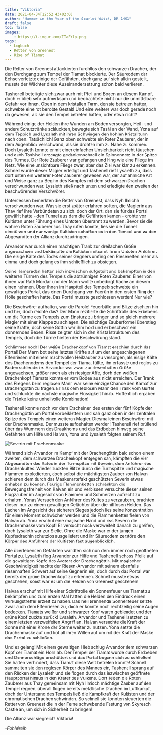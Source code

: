 ```yaml
---
title: "Viktoria"
date: 2021-04-04T12:52:43+02:00
author: "Hammer in the Year of the Scarlet Witch, DR 1491"
draft: false
toc: false
images:
    - https://i.imgur.com/ITaFYlp.png
tags: 
  - Logbuch
  - Retter von Greenest
  - Rise of Tiamat
---
```


Die Retter von Greenest attackierten furchtlos den schwarzen Drachen, der den Durchgang zum Tempel der Tiamat blockierte. Der Säureodem der Echse verletzte einige der Gefährten, doch ganz auf sich allein gestellt, musste der Wächter diese Auseinandersetzung schon bald verlieren.

Tashenell beteiligte sich zwar auch mit Pfeil und Bogen an diesem Kampf, doch er blieb sehr aufmerksam und beobachtete nicht nur die unmittelbare Gefahr vor ihnen. Oben in dem kristallen Turm, den sie betreten hatten, schwebte eine rot berobte Gestalt! Und eine weitere war doch gerade noch da gewesen, als sie den Tempel betreten hatten, oder etwa nicht?

Während einige der Helden ihre Wunden am Boden versorgten, Heil- und andere Schutztränke schluckten, bewegte sich Tashi an der Wand, Yona auf dem Teppich und Lysaleth mit ihren Schwingen den hohlen Kristallturm nach oben. Tatsächlich! Ganz oben schwebte ein Roter Zauberer, der in dem Augenblick verschwand, als sie drohten ihm zu Nahe zu kommen. Doch Lysaleth konnte er mit einer einfachen Unsichtbarkeit nicht täuschen und auch Tashinell erzeugte gedankenschnell ein Spinnennetz in der Spitze des Turmes. Der Rote Zauberer war gefangen und hing wie eine Fliege im Netz. Wie eine unsichtbare Fliege zwar, aber das Ziel war klar zu erkennen. Schnell wurde dieser Magier erledigt und Tashenell rief Lysaleth zu, dass dort unten ein weiterer Roter Zauberer gewesen war, der auf ähnliche Art und Weise ganz zu Beginn des Kampfes mit dem schwarzen Drachen verschwunden war. Lysaleth stieß nach unten und erledigte den zweiten der beschwörenden Verschwörer.

Unterdessen bemerkten die Retter von Greenest, dass Nyh Ilmichh verschwunden war. Was sie erst später erfahren sollten, die Magierin aus Thay rief ihre Verbündeten zu sich, doch der Ort, den sie für das Portal gewählt hatte - den Tunnel aus dem die Gefährten kamen - drohte von Kultisten unter Führung eines Untoten überrannt zu werden. Bevor sie die wahren Roten Zauberer aus Thay rufen konnte, lies sie die Tunnel einstürzen und nur wenige Kultisten schafften es in den Tempel und zu den Abgesandten der Allianz durchzudringen.

Arvandor war durch einen mächtigen Trank zur dreifachen Größe angewachsen und bekämpfte die Kultisten mitsamt ihrem Untoten Anführer. Die eisige Kälte des Todes seines Gegners umfing den Riesenelfen mehr als einmal und doch gelang es ihm schließlich zu obsiegen.

Seine Kameraden hatten sich inzwischen aufgeteilt und bekämpften in den weiteren Türmen des Tempels die abtrünnigen Roten Zauberer. Einer von ihnen war Rath Mordar und der Mann wollte unbedingt Rache an diesem einen nehmen. Über ihnen im Hauptteil des Tempels schwebte ein gewaltiges Portal, das einen Durchgang von Faerûn in den ersten Ring der Hölle geschaffen hatte. Das Portal musste geschlossen werden! Nur wie?

Die Beschwörer aufhalten, war die Parole! Feuerbälle und Blitze zischten hin und her, doch reichte das? Der Mann rezitierte die Schriftrolle des Erbebens um die Türme des Tempels zum Einsturz zu bringen und so gleich mehrere Magier mit einer Klappe zu schlagen. Die mächtige Zauberformel überstieg seine Kräfte, doch seine Göttin war ihm hold und er beschwor ein donnerndes Beben. Risse zeigten sich in den Kristallstrukturen des Tempels, doch die Türme hielten der Beschwörung stand.

Schlimmer noch! Der weiße Drachenkopf von Tiamat erschien durch das Portal! Der Mann bot seine letzten Kräfte auf um den angeschlagenen Elfenriesen mit einem machtvollen Heilzauber zu versorgen, als eisige Kälte des Drachenodems den Tempel der Tiamat füllte, ihn erfasste und reglos zu Boden schleuderte. Arvandor war zwar zur riesenhaften Größe angewachsen, größer noch als ein riesiger Affe, doch den weißen Drachenkopf Tiamats konnte er vom Boden aus nicht erreichen. Der Trank des Fliegens beim reglosen Mann war seine einzige Chance den Kampf zur Drachengöttin zu tragen. Er riss dem leblosen Mann den Trank vom Gürtel und schluckte die nächste magische Flüssigkeit hinab. Hoffentlich ergaben die Tränke keine unheilvolle Kombination!

Tashenell konnte noch vor dem Erscheinen des ersten der fünf Köpfe der Drachengöttin am Portal vorbeiklettern und sah ganz oben in der zentralen Spitze des Tempels einen weiteren Magier. Diesmal einen Beschwörer mit der Drachenmaske. Der musste aufgehalten werden! Tashenell rief brüllend über das Wummern des Draakhorns und das Erdbeben hinweg seine Gefährten um Hilfe und Halvan, Yona und Lysaleth folgten seinem Ruf.

![Severin mit Drachenmaske](https://i.imgur.com/ohesntU.png)

Während sich Arvandor im Kampf mit der Drachengöttin bald schon einem zweiten, dem schwarzen Drachenkopf entgegen sah, kämpften die vier Abgesandten des Rates in der Turmspitze mit Severin, dem Anführer des Drachenkultes. Wieder zuckten Blitze durch die Turmspitze und magische Flammen explodierten, doch selbst die  mächtigsten Zauber von Halvan schienen dem durch das Maskenartefakt geschützten Severin etwas anhaben zu können. Feurige Flammenketten schränkten die Bewegungsfreiheit von Halvan ein und verbissen versuchte dieser seinen Flugzauber im Angesicht von Flammen und Schmerzen aufrecht zu erhalten. Yonas Versuch den Anführer des Kultes zu verzaubern, brachten diesen nur zu einem gewaltigen Gelächter über die hilflosen Helden. Das Lachen im Angesicht des sicheren Sieges jedoch lies seine Konzentration für einen Moment schwächer werden und die Flammenketten fielen von Halvan ab. Yona erschuf eine magische Hand und riss Severin die Drachenmaske vom Kopf! Er versucht noch verzweifelt danach zu greifen, doch Lysaleth war zur Stelle. Ohne die Maske war er der jungen Kupferdrachin schutzlos ausgeliefert und ihr Säureodem zerstöre den Körper des Anführers der Kultisten fast augenblicklich.

Alle überlebenden Gefährten wandten sich nun dem immer noch geöffneten Portal zu. Lysaleth flog Arvandor zur Hilfe und Tashenell schoss Pfeile auf die gewaltigen Köpfe des Avatars der Drachengöttin. Mit magischer Geschwindigkeit hackte der Riesen-Arvandor mit seinem ebenfalls riesenhaften Schwert auf seine Gegnerin ein, doch durch das Portal war bereits der grüne Drachenkopf zu erkennen. Schnell musste etwas geschehen, sonst war es um die Helden von Greenest geschehen!

Halvan erschuf mit Hilfe einer Schriftrolle ein Sonnenfeuer um Tiamat zu bekämpfen und zum ersten Mal hatten die Helden den Eindruck einen Wirkungstreffer erzielt zu haben. Das hell brennende Sonnenfeuer setzte zwar auch dem Elfenriesen zu, doch er konnte noch rechtzeitig seine Augen bedecken. Tiamats weißer und schwarzer Kopf waren geblendet und der grüne Kopf zuckte zurück! Lysaleth, Arvandor und Tashenell setzten zu einem letzten verzweifelten Angriff an. Halvan versuchte die Kraft der Sonne mit einer Krone der Sterne weiter zu nutzen. Yona setzte die Drachenmaske auf und bot all ihren Willen auf um mit der Kraft der Maske das Portal zu schließen.

Und es gelang! Mit einem gewaltigen Hieb schlug Arvandor dem schwarzen Kopf der Tiamat ein Horn ab. Der Tempel der Tiamat wurde durch Erdbeben und Donnerschläge erschüttert und das Portal begann sich zu schließen! Sie hatten verhindert, dass Tiamat diese Welt betreten konnte! Schnell sammelten sie den reglosen Körper des Mannes ein, Tashenell sprang auf den Rücken der Lysaleth und sie flogen durch das inzwischen geöffnete Hauptportal hinaus in den Krater des Vulkans. Dort ließen die Roten Zauberer aus Thay gemeinsam mit Nyh Ilmicch mächtige Zauber auf den Tempel regnen, überall flogen bereits metallische Drachen im Luftkampf, doch der Untergang des Tempels ließ die Kampfkraft der Kultisten und der chromatischen Drachen schwinden. So schnell sie konnten steuerten die Retter von Greenest die in der Ferne schwebende Festung von Skyreach Castle an, um sich in Sicherheit zu bringen!

Die Allianz war siegreich! Viktoria!

_-Fohleireih_

